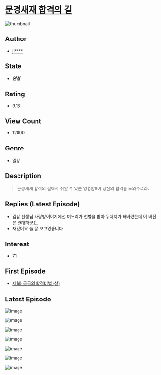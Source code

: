 # [문경새재 합격의 길](https://comic.naver.com/bestChallenge/list?titleId=802927)
![thumbnail](https://image-comic.pstatic.net/user_contents_data/challenge_comic/2022/11/23/333844/thumbnail_434x330a1517c01_bc0a_46fd_9cc7_0f51b032dfc2_00002020.JPEG)

## Author
- [ji****](https://comic.naver.com/artistTitle?id=333844)

## State
- ***완결***

## Rating
- 9.16

## View Count
- 12000

## Genre
- 일상

## Description
> 문경새재 합격의 길에서 취할 수 있는 영험함!!이 당신의 합격을 도와주리라.

## Replies (Latest Episode)
- 김삼 선생님 사랑방이야기에선 며느리가 천벌을 받아 두더지가 돼버렸는데 이 버전은 관대하군요.
- 재밌어요 늘 잘 보고있습니다

## Interest
- 71

## First Episode
- [제1화 궁극의 합격비법 (상)](https://comic.naver.com/bestChallenge/detail?titleId=802927&no=1)

## Latest Episode
![image](https://image-comic.pstatic.net/user_contents_data/challenge_comic/2023/01/28/333844/upload_7017562819800819252.jpeg)

![image](https://image-comic.pstatic.net/user_contents_data/challenge_comic/2023/01/28/333844/upload_7004004741820854585.jpeg)

![image](https://image-comic.pstatic.net/user_contents_data/challenge_comic/2023/01/28/333844/upload_3904963045052801377.jpeg)

![image](https://image-comic.pstatic.net/user_contents_data/challenge_comic/2023/01/28/333844/upload_7219378373144229172.jpeg)

![image](https://image-comic.pstatic.net/user_contents_data/challenge_comic/2023/01/28/333844/upload_3473456618650559075.jpeg)

![image](https://image-comic.pstatic.net/user_contents_data/challenge_comic/2023/01/28/333844/upload_3979320838739617336.jpeg)

![image](https://image-comic.pstatic.net/user_contents_data/challenge_comic/2023/01/28/333844/upload_3472948447397635635.jpeg)
